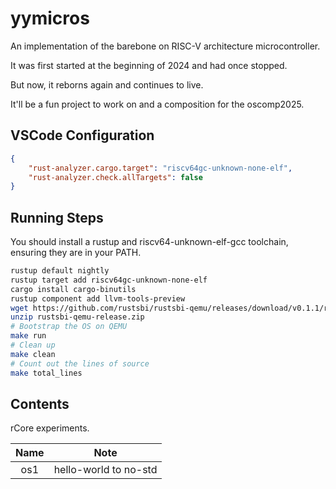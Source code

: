 # yymicros

An implementation of the barebone on RISC-V architecture microcontroller.

It was first started at the beginning of 2024 and had once stopped.

But now, it reborns again and continues to live.

It'll be a fun project to work on and a composition for the oscomp2025.

## VSCode Configuration

```json
{
    "rust-analyzer.cargo.target": "riscv64gc-unknown-none-elf",
    "rust-analyzer.check.allTargets": false
}
```

## Running Steps

You should install a rustup and riscv64-unknown-elf-gcc toolchain, ensuring they are in your PATH.

```bash
rustup default nightly
rustup target add riscv64gc-unknown-none-elf
cargo install cargo-binutils
rustup component add llvm-tools-preview
wget https://github.com/rustsbi/rustsbi-qemu/releases/download/v0.1.1/rustsbi-qemu-release.zip
unzip rustsbi-qemu-release.zip
# Bootstrap the OS on QEMU
make run
# Clean up
make clean
# Count out the lines of source
make total_lines
```

## Contents

rCore experiments.

|Name|Note|
|:-:|:-:|
|os1|hello-world to no-std|
